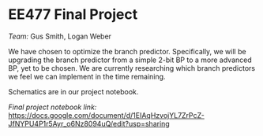 # EE477 Final Project

*Team:* Gus Smith, Logan Weber

We have chosen to optimize the branch predictor.
Specifically, we will be upgrading the branch predictor from a simple 2-bit BP to a more advanced BP, yet to be chosen.
We are currently researching which branch predictors we feel we can implement in the time remaining.

Schematics are in our project notebook.

*Final project notebook link:* https://docs.google.com/document/d/1EIAqHzvojYL7ZrPcZ-JfNYPU4P1r5Ayr_o6Nz8094uQ/edit?usp=sharing
